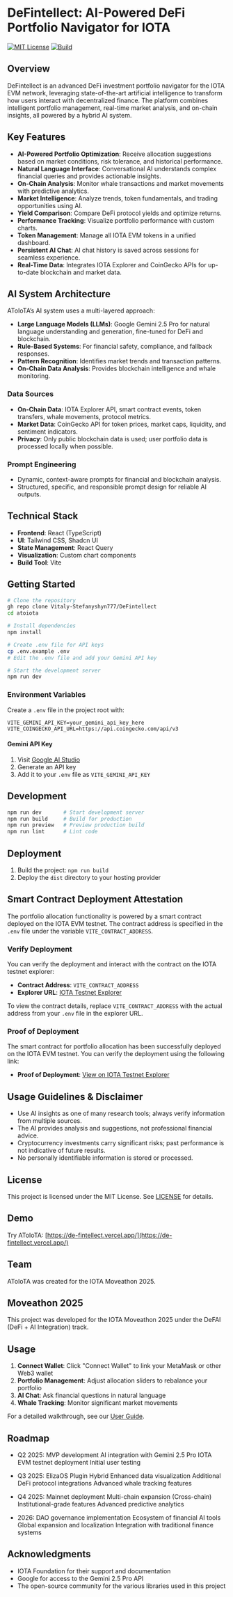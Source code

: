 # DeFintellect: AI-Powered DeFi Portfolio Navigator for IOTA

[![MIT License](https://img.shields.io/badge/license-MIT-blue.svg)](LICENSE)
[![Build](https://img.shields.io/badge/build-Vite%2BReact-blue)](https://vitejs.dev/)

## Overview

DeFintellect is an advanced DeFi investment portfolio navigator for the IOTA EVM network, leveraging state-of-the-art artificial intelligence to transform how users interact with decentralized finance. The platform combines intelligent portfolio management, real-time market analysis, and on-chain insights, all powered by a hybrid AI system.

## Key Features

- **AI-Powered Portfolio Optimization**: Receive allocation suggestions based on market conditions, risk tolerance, and historical performance.
- **Natural Language Interface**: Conversational AI understands complex financial queries and provides actionable insights.
- **On-Chain Analysis**: Monitor whale transactions and market movements with predictive analytics.
- **Market Intelligence**: Analyze trends, token fundamentals, and trading opportunities using AI.
- **Yield Comparison**: Compare DeFi protocol yields and optimize returns.
- **Performance Tracking**: Visualize portfolio performance with custom charts.
- **Token Management**: Manage all IOTA EVM tokens in a unified dashboard.
- **Persistent AI Chat**: AI chat history is saved across sessions for seamless experience.
- **Real-Time Data**: Integrates IOTA Explorer and CoinGecko APIs for up-to-date blockchain and market data.

## AI System Architecture

AToIoTA’s AI system uses a multi-layered approach:

- **Large Language Models (LLMs)**: Google Gemini 2.5 Pro for natural language understanding and generation, fine-tuned for DeFi and blockchain.
- **Rule-Based Systems**: For financial safety, compliance, and fallback responses.
- **Pattern Recognition**: Identifies market trends and transaction patterns.
- **On-Chain Data Analysis**: Provides blockchain intelligence and whale monitoring.

### Data Sources

- **On-Chain Data**: IOTA Explorer API, smart contract events, token transfers, whale movements, protocol metrics.
- **Market Data**: CoinGecko API for token prices, market caps, liquidity, and sentiment indicators.
- **Privacy**: Only public blockchain data is used; user portfolio data is processed locally when possible.

### Prompt Engineering

- Dynamic, context-aware prompts for financial and blockchain analysis.
- Structured, specific, and responsible prompt design for reliable AI outputs.

## Technical Stack

- **Frontend**: React (TypeScript)
- **UI**: Tailwind CSS, Shadcn UI
- **State Management**: React Query
- **Visualization**: Custom chart components
- **Build Tool**: Vite

## Getting Started

```sh
# Clone the repository
gh repo clone Vitaly-Stefanyshyn777/DeFintellect
cd atoiota

# Install dependencies
npm install

# Create .env file for API keys
cp .env.example .env
# Edit the .env file and add your Gemini API key

# Start the development server
npm run dev
```

### Environment Variables

Create a `.env` file in the project root with:

```
VITE_GEMINI_API_KEY=your_gemini_api_key_here
VITE_COINGECKO_API_URL=https://api.coingecko.com/api/v3
```

#### Gemini API Key

1. Visit [Google AI Studio](https://makersuite.google.com/app/apikey)
2. Generate an API key
3. Add it to your `.env` file as `VITE_GEMINI_API_KEY`

## Development

```sh
npm run dev       # Start development server
npm run build     # Build for production
npm run preview   # Preview production build
npm run lint      # Lint code
```

## Deployment

1. Build the project: `npm run build`
2. Deploy the `dist` directory to your hosting provider

## Smart Contract Deployment Attestation

The portfolio allocation functionality is powered by a smart contract deployed on the IOTA EVM testnet. The contract address is specified in the `.env` file under the variable `VITE_CONTRACT_ADDRESS`.

### Verify Deployment

You can verify the deployment and interact with the contract on the IOTA testnet explorer:

- **Contract Address**: `VITE_CONTRACT_ADDRESS`
- **Explorer URL**: [IOTA Testnet Explorer](https://explorer.iota.org/testnet/evm)

To view the contract details, replace `VITE_CONTRACT_ADDRESS` with the actual address from your `.env` file in the explorer URL.

### Proof of Deployment

The smart contract for portfolio allocation has been successfully deployed on the IOTA EVM testnet. You can verify the deployment using the following link:

- **Proof of Deployment**: [View on IOTA Testnet Explorer](https://explorer.evm.testnet.iotaledger.net/address/0x2921dbEd807E9ADfF57885a6666d82d6e6596AC2)

## Usage Guidelines & Disclaimer

- Use AI insights as one of many research tools; always verify information from multiple sources.
- The AI provides analysis and suggestions, not professional financial advice.
- Cryptocurrency investments carry significant risks; past performance is not indicative of future results.
- No personally identifiable information is stored or processed.

## License

This project is licensed under the MIT License. See [LICENSE](LICENSE) for details.

<!-- ## Contact

For questions, feedback, or contributions, please open an issue or contact the maintainer via [GitHub Issues](https://github.com/johnnyduo/AToIoTA/issues). -->

## Demo

Try AToIoTA: [https://de-fintellect.vercel.app/](https://de-fintellect.vercel.app/)


## Team

AToIoTA was created for the IOTA Moveathon 2025.

## Moveathon 2025

This project was developed for the IOTA Moveathon 2025 under the DeFAI (DeFi + AI Integration) track.

## Usage

1. **Connect Wallet**: Click "Connect Wallet" to link your MetaMask or other Web3 wallet
2. **Portfolio Management**: Adjust allocation sliders to rebalance your portfolio
3. **AI Chat**: Ask financial questions in natural language
4. **Whale Tracking**: Monitor significant market movements

For a detailed walkthrough, see our [User Guide](link-to-guide).

## Roadmap

- Q2 2025:
  MVP development
  AI integration with Gemini 2.5 Pro
  IOTA EVM testnet deployment
  Initial user testing

- Q3 2025:
  ElizaOS Plugin Hybrid
  Enhanced data visualization
  Additional DeFi protocol integrations
  Advanced whale tracking features

- Q4 2025:
  Mainnet deployment
  Multi-chain expansion (Cross-chain)
  Institutional-grade features
  Advanced predictive analytics

- 2026:
  DAO governance implementation
  Ecosystem of financial AI tools
  Global expansion and localization
  Integration with traditional finance systems

## Acknowledgments

- IOTA Foundation for their support and documentation
- Google for access to the Gemini 2.5 Pro API
- The open-source community for the various libraries used in this project
